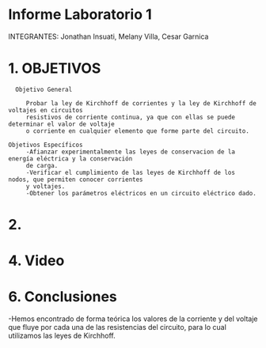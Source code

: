 # Informe Laboratorio 1

INTEGRANTES: Jonathan Insuati, Melany Villa, Cesar Garnica

# 1. OBJETIVOS

      Objetivo General
     
         Probar la ley de Kirchhoff de corrientes y la ley de Kirchhoff de voltajes en circuitos 
         resistivos de corriente continua, ya que con ellas se puede determinar el valor de voltaje
         o corriente en cualquier elemento que forme parte del circuito.    
    
    Objetivos Específicos
         -Afianzar experimentalmente las leyes de conservacion de la energía eléctrica y la conservación
         de carga.
         -Verificar el cumplimiento de las leyes de Kirchhoff de los nodos, que permiten conocer corrientes 
         y voltajes. 
         -Obtener los parámetros eléctricos en un circuito eléctrico dado.
    

          
# 2.




# 4. Video 

# 6. Conclusiones 

-Hemos encontrado de forma teórica los valores de la corriente y del voltaje que fluye por cada una de las 
resistencias del circuito, para lo cual utilizamos las leyes de Kirchhoff.

